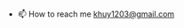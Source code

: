 
- 📫 How to reach me khuy1203@gmail.com


<!---
KHuy1601/KHuy1601 is a ✨ special ✨ repository because its `README.md` (this file) appears on your GitHub profile.
You can click the Preview link to take a look at your changes.
--->
